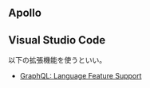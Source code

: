 ## Apollo

## Visual Studio Code

以下の拡張機能を使うといい。

- [GraphQL: Language Feature Support](https://marketplace.visualstudio.com/items?itemName=GraphQL.vscode-graphql)
